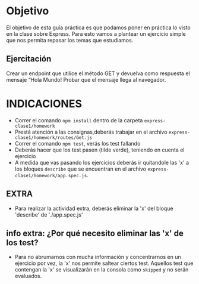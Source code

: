 # Objetivo
El objetivo de esta guía práctica es que podamos poner en práctica lo visto 
en la clase sobre Express. 
Para esto vamos a plantear un ejercicio simple que nos permita repasar los temas que estudiamos.

## Ejercitación
Crear un endpoint que utilice el método GET y devuelva como respuesta el mensaje “Hola Mundo! 
Probar que el mensaje llega al navegador.

# INDICACIONES 
- Correr el comando `npm install` dentro de la carpeta `express-clase1/homework`
- Prestá atención a las consignas,deberás trabajar en el archivo `express-clase1/homework/routes/Get.js` 
- Correr el comando `npm test`, verás los test fallando
- Deberás hacer que los test pasen (tilde verde), teniendo en cuenta el ejercicio
- A medida que vas pasando los ejercicios deberás ir quitandole las 'x' a los bloques `describe` que se encuentran en el archivo `express-clase1/homework/app.spec.js`.
## EXTRA
- Para realizar la actividad extra, deberás eliminar la 'x' del bloque 'describe' de './app.spec.js'

## info extra: ¿Por qué necesito eliminar las 'x' de los test?
- Para no abrumarnos con mucha información y concentrarnos en un ejercicio por vez, la 'x' nos permite saltear ciertos test. Aquellos test que contengan la 'x' se visualizarán en la consola como `skipped` y no serán evaluados.
